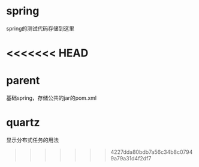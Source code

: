 # spring
spring的测试代码存储到这里

<<<<<<< HEAD
=======
# parent  
基础spring，存储公共的jar的pom.xml

# quartz  
显示分布式任务的用法
>>>>>>> 4227dda80bdb7a56c34b8c07949a79a31d4f2df7

